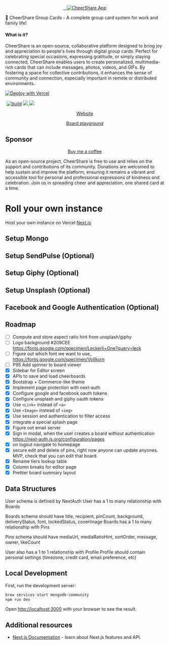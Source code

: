 <p align="center" >
  <a href="https://cheershare.app">
    <img alt="CheerShare App" src="https://cheershare.app/Logo.png"/>
  </a>
</p>

💝 CheerShare Group Cards - A complete group card system for work and family life!

#### What is it?
CheerShare is an open-source, collaborative platform designed to bring joy and appreciation to people's lives through digital group cards. Perfect for celebrating special occasions, expressing gratitude, or simply staying connected, CheerShare enables users to create personalized, multimedia-rich cards that can include messages, photos, videos, and GIFs. By fostering a space for collective contributions, it enhances the sense of community and connection, especially important in remote or distributed environments.

[![Deploy with Vercel](https://vercel.com/button)](https://vercel.com/new/clone?repository-url=https%3A%2F%2Fgithub.com%2Fcheershareapp%2Fcheershare&env=MONGODB_URI,NEXTAUTH_URL&envDescription=API%20Keys%20needed%20for%20deployment&envLink=https%3A%2F%2Fcheershare.app%2Fdocs%2Fenv-vars&project-name=cheershare&repository-name=cheershare&redirect-url=https%3A%2F%2Fcheershare.app%2Fdocs%2Fvercel-deployed)
<p>
  <a href="https://circleci.com/gh/FaridSafi/react-native-gifted-chat"><img src="https://circleci.com/gh/FaridSafi/react-native-gifted-chat.svg?style=shield" alt="build"></a>
  <a title='License' href="https://github.com/cheershareapp/cheershare/blob/master/LICENSE" height="18">
    <img src='https://img.shields.io/badge/license-MIT-blue.svg' />
  </a>
  <a href="#"><img src="https://vercelbadge.vercel.app/api/sughodke/cheershare"/></a>
</p>

<p align="center">
  <a href="https://cheershare.app/" target="_blank">Website</a>
</p>
<p align="center">
  <a href="https://cheershare.app/cheer/5fd1a8b788449c70ecccda24" target="_blank">Board playground</a>
</p>

## Sponsor

<p>
  <p align="center">
    <a href="https://www.buymeacoffee.com/cheershare" target="_blank">
    Buy me a coffee
    </a>
  </p>
  <p>
  As an open-source project, CheerShare is free to use and relies on the support and contributions of its community. Donations are welcomed to help sustain and improve the platform, ensuring it remains a vibrant and accessible tool for personal and professional expressions of kindness and celebration. Join us in spreading cheer and appreciation, one shared card at a time.
  </p>
</p>



# Roll your own instance

Host your own instance on Vercel [Next.js](https://nextjs.org/)

## Setup Mongo

## Setup SendPulse (Optional)
## Setup Giphy (Optional)
## Setup Unsplash (Optional)
## Facebook and Google Authentication (Optional)

## Roadmap

- [ ] Compute and store aspect ratio hint from unsplash/giphy
- [ ] Logo background #209CEE https://fonts.google.com/specimen/Leckerli+One?query=leck
- [ ] Figure out which font we want to use, https://fonts.google.com/specimen/Vollkorn
- [ ] P95 Add spinner to board viewer
- [x] Sidebar for Editor screen
- [x] APIs to save and load cheerboards
- [x] Bootstrap + Commerce-like theme
- [x] Implement page protection with next-auth
- [x] Configure google and facebook oauth tokens
- [x] Configure unsplash and giphy oauth tokens
- [x] Use `<Link>` instead of `<a>`
- [x] Use `<Image>` instead of `<img>`
- [x] Use session and authentication to filter access
- [x] integrate a special splash page
- [x] Figure out email server
- [x] Sign in modal, when the user creates a board without authentication https://next-auth.js.org/configuration/pages
- [x] on logout navigate to homepage
- [x] secure edit and delete of pins, right now anyone can update anyones. MVP, check that you can edit that board.
- [x] Rename tiers lookup table
- [x] Column breaks for editor page
- [x] Prettier board summary layout

## Data Structures

User schema is defined by NextAuth
User has a 1 to many relationship with Boards

Boards schema should have title, recipient, pinCount, background, deliveryStatus, font, lockedStatus, coverImage
Boards has a 1 to many relationship with Pins

Pins schema should have mediaUrl, mediaRatioHint, sortOrder, message, owner, likeCount

User also has a 1 to 1 relationship with Profile
Profile should contain personal settings (timezone, credit card, email preference, etc)


## Local Development

First, run the development server:

```bash
brew services start mongodb-community
npm run dev
```

Open [http://localhost:3000](http://localhost:3000) with your browser to see the result.

## Additional resources

- [Next.js Documentation](https://nextjs.org/docs) - learn about Next.js features and API.

